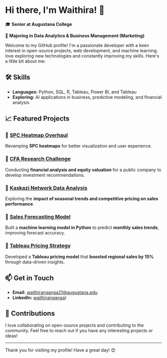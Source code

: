 # Hi there, I'm Waithira! 👋

🎓 **Senior at Augustana College** 

🚀 **Majoring in Data Analytics & Business Management (Marketing)**

Welcome to my GitHub profile! I'm a passionate developer with a keen interest in open-source projects, web development, and machine learning.  love exploring new technologies and constantly improving my skills. Here's a little bit about me:

## 🛠️ Skills

- **Languages:** Python, SQL, R, Tableau, Power BI, and Tableau 
- **Exploring:** AI applications in business, predictive modeling, and financial analysis 


## 📈 Featured Projects  

### 🔹 [SPC Heatmap Overhaul](https://github.com/waithiran22/spc-heatmap)  
Revamping **SPC heatmaps** for better visualization and user experience.  

### 🔹 [CFA Research Challenge](https://github.com/waithiran22/cfa-research)  
Conducting **financial analysis and equity valuation** for a public company to develop investment recommendations.  

### 🔹 [Kaskazi Network Data Analysis](https://github.com/waithiran22/kaskazi-analysis)  
Exploring the **impact of seasonal trends and competitive pricing on sales performance**.  

### 🔹 [Sales Forecasting Model](https://github.com/waithiran22/sales-forecaster)  
Built a **machine learning model in Python** to predict **monthly sales trends**, improving forecast accuracy.  

### 🔹 [Tableau Pricing Strategy](https://github.com/waithiran22/pricing-strategist)  
Developed a **Tableau pricing model** that **boosted regional sales by 15%** through data-driven insights.  


## 📫 Get in Touch

- **Email:** [waithiranganga21@augustana.edu](mailto:waithiranganga21@augustana.edu)
- **LinkedIn:** [waithiranganga](https://www.linkedin.com/in/waithira-ng-ang-a-6b0390265/))


## 🤝 Contributions

I love collaborating on open-source projects and contributing to the community. Feel free to reach out if you have any interesting projects or ideas!

---

Thank you for visiting my profile! Have a great day! 😊
